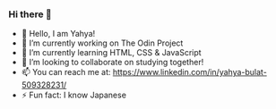 ### Hi there 👋

- 👋 Hello, I am Yahya!
- 🔭 I’m currently working on The Odin Project
- 🌱 I’m currently learning HTML, CSS & JavaScript
- 👯 I’m looking to collaborate on studying together!
- 📫 You can reach me at: https://www.linkedin.com/in/yahya-bulat-509328231/
- ⚡ Fun fact: I know Japanese

